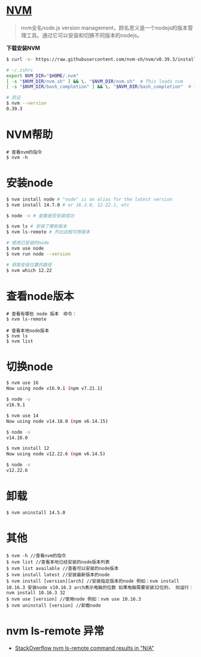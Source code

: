 # [NVM](https://github.com/nvm-sh/nvm)

> nvm全名node.js version management，顾名思义是一个nodejs的版本管理工具。通过它可以安装和切换不同版本的nodejs。



**下载安装NVM**

```bash
$ curl -o- https://raw.githubusercontent.com/nvm-sh/nvm/v0.39.3/install.sh | bash

# ~/.zshrc
export NVM_DIR="$HOME/.nvm"
[ -s "$NVM_DIR/nvm.sh" ] && \. "$NVM_DIR/nvm.sh"  # This loads nvm
[ -s "$NVM_DIR/bash_completion" ] && \. "$NVM_DIR/bash_completion"  # This loads nvm bash_completion

# 验证
$ nvm --version
0.39.3
```



# NVM帮助

```shell
# 查看nvm的指令
$ nvm -h 
```



# 安装node

```bash
$ nvm install node # "node" is an alias for the latest version
$ nvm install 14.7.0 # or 16.3.0, 12.22.1, etc

$ node -v # 查看是否安装成功

$ nvm ls # 安装了哪些版本
$ nvm ls-remote # 列出远程可用版本

# 使用已安装的node
$ nvm use node
$ nvm run node --version

# 获取安装位置的路径
$ nvm which 12.22
```



#  查看node版本

```shell
# 查看有哪些 node 版本　命令：
$ nvm ls-remote

# 查看本地node版本
$ nvm ls
$ nvm list
```



# 切换node

```bash
$ nvm use 16
Now using node v16.9.1 (npm v7.21.1)

$ node -v
v16.9.1

$ nvm use 14
Now using node v14.18.0 (npm v6.14.15)

$ node -v
v14.18.0

$ nvm install 12
Now using node v12.22.6 (npm v6.14.5)

$ node -v
v12.22.6
```



# 卸载

```shell
$ nvm uninstall 14.5.0
```



# 其他

```shell
$ nvm -h //查看nvm的指令
$ nvm list //查看本地已经安装的node版本列表
$ nvm list available //查看可以安装的node版本
$ nvm install latest //安装最新版本的node
$ nvm install [version][arch] //安装指定版本的node 例如：nvm install 10.16.3 安装node v10.16.3 arch表示电脑的位数 如果电脑需要安装32位的， 则运行：nvm install 10.16.3 32
$ nvm use [version] //使用node 例如：nvm use 10.16.3
$ nvm uninstall [version] //卸载node
```



# nvm ls-remote 异常

* [StackOverflow nvm ls-remote command results in "N/A"](https://stackoverflow.com/questions/26476744/nvm-ls-remote-command-results-in-n-a)

